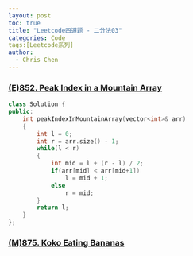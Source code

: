 ```yaml
---
layout: post
toc: true
title: "Leetcode四道题 - 二分法03"
categories: Code
tags:[Leetcode系列]
author:
  - Chris Chen
---
```



### <a href = "https://leetcode.com/problems/peak-index-in-a-mountain-array/">(E)852. Peak Index in a Mountain Array</a>
```c++
class Solution {
public:
    int peakIndexInMountainArray(vector<int>& arr) 
    {
        int l = 0;
        int r = arr.size() - 1;
        while(l < r)
        {
            int mid = l + (r - l) / 2;
            if(arr[mid] < arr[mid+1])
                l = mid + 1;
            else
                r = mid;            
        }
        return l;   
    }
};
```

### <a href = "https://leetcode.com/problems/koko-eating-bananas/">(M)875. Koko Eating Bananas</a>
```c++

```

### <a href = ""></a>
```c++

```

### <a href = ""></a>
```c++

```










